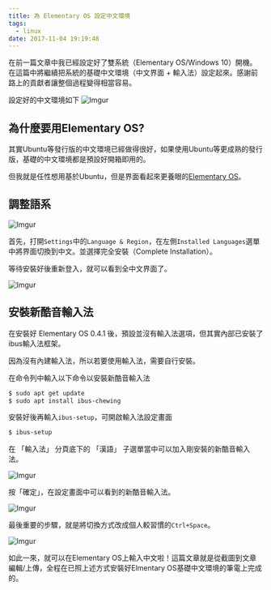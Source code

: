 ```yaml
---
title: 為 Elementary OS 設定中文環境
tags:
  - linux
date: 2017-11-04 19:19:48
---
```


在前一篇文章中我已經設定好了雙系統（Elementary OS/Windows 10）開機。在這篇中將繼續把系統的基礎中文環境（中文界面 + 輸入法）設定起來。感謝前路上的貢獻者讓整個過程變得相當容易。

設定好的中文環境如下
![Imgur](https://i.imgur.com/WjBUcl6m.png)

## 為什麼要用Elementary OS? 

其實Ubuntu等發行版的中文環境已經做得很好，如果使用Ubuntu等更成熟的發行版，基礎的中文環境都是預設好開箱即用的。

但我就是任性想用基於Ubuntu，但是界面看起來更養眼的[Elementary OS](https://elementary.io/zh_TW/)。

## 調整語系

![Imgur](https://i.imgur.com/TZRXNzGm.png)

首先，打開`Settings`中的`Language & Region`，在左側`Installed Languages`選單中將界面切換到中文。並選擇完全安裝（Complete Installation）。

等待安裝好後重新登入，就可以看到全中文界面了。

![Imgur](https://i.imgur.com/jVv0rNEm.png)

## 安裝新酷音輸入法

在安裝好 Elementary OS 0.4.1 後，預設並沒有輸入法選項，但其實內部已安裝了ibus輸入法框架。

因為沒有內建輸入法，所以若要使用輸入法，需要自行安裝。

在命令列中輸入以下命令以安裝新酷音輸入法

```sh
$ sudo apt get update
$ sudo apt install ibus-chewing
```

安裝好後再輸入`ibus-setup`，可開啟輸入法設定畫面

```sh
$ ibus-setup
```

在 「輸入法」 分頁底下的 「漢語」 子選單當中可以加入剛安裝的新酷音輸入法。

![Imgur](https://i.imgur.com/5EBSmC6.png)

按「確定」，在設定畫面中可以看到的新酷音輸入法。

![Imgur](https://i.imgur.com/vhkdfvKm.png)

最後重要的步驟，就是將切換方式改成個人較習慣的`Ctrl+Space`。

![Imgur](https://i.imgur.com/S4TZ1iRm.png)

如此一來，就可以在Elementary OS上輸入中文啦！這篇文章就是從截圖到文章編輯/上傳，全程在已照上述方式安裝好Elmentary OS基礎中文環境的筆電上完成的。
